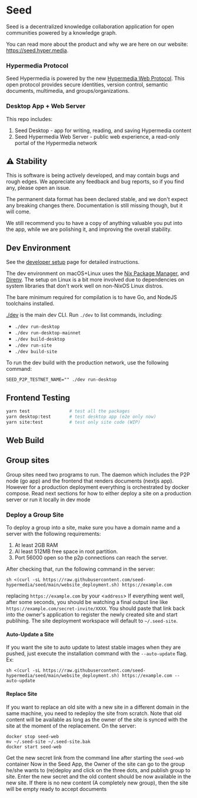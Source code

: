 # Seed

Seed is a decentralized knowledge collaboration application for open
communities powered by a knowledge graph.

You can read more about the product and why we are here on our website: https://seed.hyper.media.

### Hypermedia Protocol

Seed Hypermedia is powered by the new [Hypermedia Web Protocol](https://hyper.media). This
open protocol provides secure identities, version control, semantic documents, multimedia,
and groups/organizations.

### Desktop App + Web Server

This repo includes:

1. Seed Desktop - app for writing, reading, and saving Hypermedia content
2. Seed Hypermedia Web Server - public web experience, a read-only portal of the Hypermedia network

## ⚠️ Stability

This is software is being actively developed, and may contain bugs and rough edges.
We appreciate any feedback and bug reports, so if you find any, please open an issue.

The permanent data format has been declared stable, and we don't expect any breaking changes there.
Documentation is still missing though, but it will come.

We still recommend you to have a copy of anything valuable you put into the app, while we are polishing it,
and improving the overall stability.

## Dev Environment

See the [developer setup](./docs/docs/dev-setup.md) page for detailed instructions.

The dev environment on macOS+Linux uses the [Nix Package Manager](https://nixos.org/nix),
and [Direnv](https://direnv.net). The setup on Linux is a bit more involved due
to dependencies on system libraries that don't work well on non-NixOS Linux distros.

The bare minimum required for compilation is to have Go, and NodeJS toolchains
installed.

[./dev](./dev) is the main dev CLI. Run `./dev` to list commands, including:

- `./dev run-desktop`
- `./dev run-desktop-mainnet`
- `./dev build-desktop`
- `./dev run-site`
- `./dev build-site`

To run the dev build with the production network, use the following command:

```
SEED_P2P_TESTNET_NAME="" ./dev run-desktop
```

## Frontend Testing

```bash
yarn test               # test all the packages
yarn desktop:test       # test desktop app (e2e only now)
yarn site:test          # test only site code (WIP)
```

## Web Build

## Group sites

Group sites need two programs to run. The daemon which includes the P2P node (go app)
and the frontend that renders documents (nextjs app). However for a production
deployment everything is orchestrated by docker compose. Read next sections for how to
either deploy a site on a production server or run it locally in dev mode

### Deploy a Group Site

To deploy a group into a site, make sure you have a domain name and
a server with the following requirements:

1. At least 2GB RAM
2. Al least 512MB free space in root partition.
3. Port 56000 open so the p2p connections can reach the server.

After checking that, run the following command in the server:

```shell
sh <(curl -sL https://raw.githubusercontent.com/seed-hypermedia/seed/main/website_deployment.sh) https://example.com
```

replacing `https://example.com` by your <`address`> If everything went well,
after some seconds, you should be watching a final output line like
`https://example.com/secret-invite/XXXX`. You should paste that link back into
the owner's application to register the newly created site and start publihing.
The site deployment workspace will default to `~/.seed-site`.

#### Auto-Update a Site

If you want the site to auto update to latest stable images when they are pushed,
just execute the installation command with the `--auto-update` flag. Ex:

```shell
sh <(curl -sL https://raw.githubusercontent.com/seed-hypermedia/seed/main/website_deployment.sh) https://example.com --auto-update
```

#### Replace Site

If you want to replace an old site with a new site in a different domain in the same machine,
you need to redeploy the site from scratch. Note that old content will be available as long as
the owner of the site is synced with the site at the moment of the replacement. On the server:

```shell
docker stop seed-web
mv ~/.seed-site ~/.seed-site.bak
docker start seed-web
```

Get the new secret link from the command line after starting the `seed-web` container
Now in the Seed App, the Owner of the site can go to the group he/she wants to (re)deploy
and click on the three dots, and publish group to site. Enter the new secret and the old content
should be now available in the new site. If there is no new content (A completely new group), then
the site will be empty ready to accept documents

